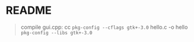 # README

> compile gui.cpp: cc `pkg-config --cflags gtk+-3.0` hello.c -o hello `pkg-config --libs gtk+-3.0`
